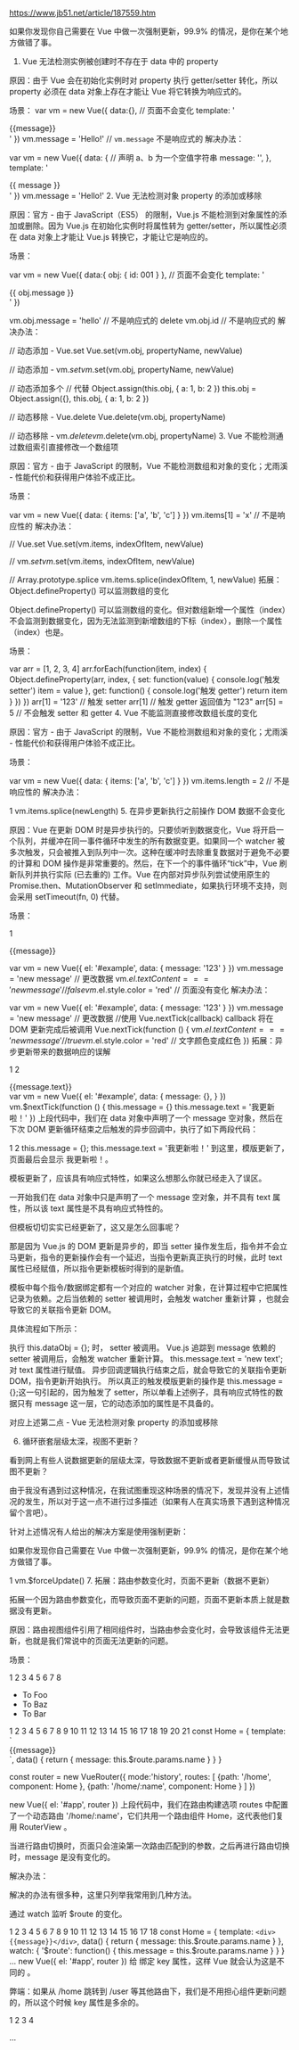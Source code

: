 https://www.jb51.net/article/187559.htm


如果你发现你自己需要在 Vue 中做一次强制更新，99.9% 的情况，是你在某个地方做错了事。

1. Vue 无法检测实例被创建时不存在于 data 中的 property

原因：由于 Vue 会在初始化实例时对 property 执行 getter/setter 转化，所以 property 必须在 data 对象上存在才能让 Vue 将它转换为响应式的。

场景：
var vm = new Vue({
 data:{},
 // 页面不会变化
 template: '<div>{{message}}</div>'
})
vm.message = 'Hello!' // `vm.message` 不是响应式的
解决办法：

var vm = new Vue({
 data: {
  // 声明 a、b 为一个空值字符串
  message: '',
 },
 template: '<div>{{ message }}</div>'
})
vm.message = 'Hello!'
2. Vue 无法检测对象 property 的添加或移除

原因：官方 - 由于 JavaScript（ES5） 的限制，Vue.js 不能检测到对象属性的添加或删除。因为 Vue.js 在初始化实例时将属性转为 getter/setter，所以属性必须在 data 对象上才能让 Vue.js 转换它，才能让它是响应的。

场景：


var vm = new Vue({
 data:{
  obj: {
   id: 001
  }
 },
 // 页面不会变化
 template: '<div>{{ obj.message }}</div>'
})
 
vm.obj.message = 'hello' // 不是响应式的
delete vm.obj.id    // 不是响应式的
解决办法：


// 动态添加 - Vue.set
Vue.set(vm.obj, propertyName, newValue)
 
// 动态添加 - vm.$set
vm.$set(vm.obj, propertyName, newValue)
 
// 动态添加多个
// 代替 Object.assign(this.obj, { a: 1, b: 2 })
this.obj = Object.assign({}, this.obj, { a: 1, b: 2 })
 
// 动态移除 - Vue.delete
Vue.delete(vm.obj, propertyName)
 
// 动态移除 - vm.$delete
vm.$delete(vm.obj, propertyName)
3. Vue 不能检测通过数组索引直接修改一个数组项

原因：官方 - 由于 JavaScript 的限制，Vue 不能检测数组和对象的变化；尤雨溪 - 性能代价和获得用户体验不成正比。

场景：


var vm = new Vue({
 data: {
  items: ['a', 'b', 'c']
 }
})
vm.items[1] = 'x' // 不是响应性的
解决办法：


// Vue.set
Vue.set(vm.items, indexOfItem, newValue)
 
// vm.$set
vm.$set(vm.items, indexOfItem, newValue)
 
// Array.prototype.splice
vm.items.splice(indexOfItem, 1, newValue)
拓展：Object.defineProperty() 可以监测数组的变化

Object.defineProperty() 可以监测数组的变化。但对数组新增一个属性（index）不会监测到数据变化，因为无法监测到新增数组的下标（index），删除一个属性（index）也是。

场景：

var arr = [1, 2, 3, 4]
arr.forEach(function(item, index) {
  Object.defineProperty(arr, index, {
  set: function(value) {
   console.log('触发 setter')
   item = value
  },
  get: function() {
   console.log('触发 getter')
   return item
  }
 })
})
arr[1] = '123' // 触发 setter
arr[1]     // 触发 getter 返回值为 "123"
arr[5] = 5   // 不会触发 setter 和 getter
4. Vue 不能监测直接修改数组长度的变化

原因：官方 - 由于 JavaScript 的限制，Vue 不能检测数组和对象的变化；尤雨溪 - 性能代价和获得用户体验不成正比。

场景：


var vm = new Vue({
 data: {
  items: ['a', 'b', 'c']
 }
})
vm.items.length = 2 // 不是响应性的
解决办法：

1
vm.items.splice(newLength)
5. 在异步更新执行之前操作 DOM 数据不会变化

原因：Vue 在更新 DOM 时是异步执行的。只要侦听到数据变化，Vue 将开启一个队列，并缓冲在同一事件循环中发生的所有数据变更。如果同一个 watcher 被多次触发，只会被推入到队列中一次。这种在缓冲时去除重复数据对于避免不必要的计算和 DOM 操作是非常重要的。然后，在下一个的事件循环“tick”中，Vue 刷新队列并执行实际 (已去重的) 工作。Vue 在内部对异步队列尝试使用原生的 Promise.then、MutationObserver 和 setImmediate，如果执行环境不支持，则会采用 setTimeout(fn, 0) 代替。

场景：

1
<div id="example">{{message}}</div>

var vm = new Vue({
 el: '#example',
 data: {
  message: '123'
 }
})
vm.message = 'new message' // 更改数据
vm.$el.textContent === 'new message' // false
vm.$el.style.color = 'red' // 页面没有变化
解决办法：

var vm = new Vue({
 el: '#example',
 data: {
  message: '123'
 }
})
vm.message = 'new message' // 更改数据
//使用 Vue.nextTick(callback) callback 将在 DOM 更新完成后被调用
Vue.nextTick(function () {
 vm.$el.textContent === 'new message' // true
 vm.$el.style.color = 'red' // 文字颜色变成红色
})
拓展：异步更新带来的数据响应的误解

1
2
<!-- 页面显示：我更新啦！ -->
<div id="example">{{message.text}}</div>
var vm = new Vue({
 el: '#example',
 data: {
  message: {},
 }
})
vm.$nextTick(function () {
 this.message = {}
 this.message.text = '我更新啦！'
})
上段代码中，我们在 data 对象中声明了一个 message 空对象，然后在下次 DOM 更新循环结束之后触发的异步回调中，执行了如下两段代码：

1
2
this.message = {};
this.message.text = '我更新啦！'
到这里，模版更新了，页面最后会显示 我更新啦！。

模板更新了，应该具有响应式特性，如果这么想那么你就已经走入了误区。

一开始我们在 data 对象中只是声明了一个 message 空对象，并不具有 text 属性，所以该 text 属性是不具有响应式特性的。

但模板切切实实已经更新了，这又是怎么回事呢？

那是因为 Vue.js 的 DOM 更新是异步的，即当 setter 操作发生后，指令并不会立马更新，指令的更新操作会有一个延迟，当指令更新真正执行的时候，此时 text 属性已经赋值，所以指令更新模板时得到的是新值。

模板中每个指令/数据绑定都有一个对应的 watcher 对象，在计算过程中它把属性记录为依赖。之后当依赖的 setter 被调用时，会触发 watcher 重新计算 ，也就会导致它的关联指令更新 DOM。



具体流程如下所示：

执行 this.dataObj = {}; 时， setter 被调用。
Vue.js 追踪到 message 依赖的 setter 被调用后，会触发 watcher 重新计算。
this.message.text = 'new text'; 对 text 属性进行赋值。
异步回调逻辑执行结束之后，就会导致它的关联指令更新 DOM，指令更新开始执行。
所以真正的触发模版更新的操作是 this.message = {};这一句引起的，因为触发了 setter，所以单看上述例子，具有响应式特性的数据只有 message 这一层，它的动态添加的属性是不具备的。

对应上述第二点 - Vue 无法检测对象 property 的添加或移除

6. 循环嵌套层级太深，视图不更新？

看到网上有些人说数据更新的层级太深，导致数据不更新或者更新缓慢从而导致试图不更新？

由于我没有遇到过这种情况，在我试图重现这种场景的情况下，发现并没有上述情况的发生，所以对于这一点不进行过多描述（如果有人在真实场景下遇到这种情况留个言吧）。

针对上述情况有人给出的解决方案是使用强制更新：

如果你发现你自己需要在 Vue 中做一次强制更新，99.9% 的情况，是你在某个地方做错了事。

1
vm.$forceUpdate()
7. 拓展：路由参数变化时，页面不更新（数据不更新）

拓展一个因为路由参数变化，而导致页面不更新的问题，页面不更新本质上就是数据没有更新。

原因：路由视图组件引用了相同组件时，当路由参会变化时，会导致该组件无法更新，也就是我们常说中的页面无法更新的问题。

场景：

1
2
3
4
5
6
7
8
<div id="app">
 <ul>
  <li><router-link to="/home/foo">To Foo</router-link></li>  
  <li><router-link to="/home/baz">To Baz</router-link></li>  
  <li><router-link to="/home/bar">To Bar</router-link></li>  
 </ul>  
 <router-view></router-view>
</div>
1
2
3
4
5
6
7
8
9
10
11
12
13
14
15
16
17
18
19
20
21
const Home = {
 template: `<div>{{message}}</div>`,
 data() {
  return {
   message: this.$route.params.name
  }
 }
}
 
const router = new VueRouter({
 mode:'history',
  routes: [
  {path: '/home', component: Home },
  {path: '/home/:name', component: Home }
 ]
})
 
new Vue({
 el: '#app',
 router
})
上段代码中，我们在路由构建选项 routes 中配置了一个动态路由 '/home/:name'，它们共用一个路由组件 Home，这代表他们复用 RouterView 。

当进行路由切换时，页面只会渲染第一次路由匹配到的参数，之后再进行路由切换时，message 是没有变化的。

解决办法：

解决的办法有很多种，这里只列举我常用到几种方法。

通过 watch 监听 $route 的变化。

1
2
3
4
5
6
7
8
9
10
11
12
13
14
15
16
17
18
const Home = {
 template: `<div>{{message}}</div>`,
 data() {
  return {
   message: this.$route.params.name
  }
 },
 watch: {
    '$route': function() {
    this.message = this.$route.params.name
  }
  }
}
...
new Vue({
 el: '#app',
 router
})
给 <router-view> 绑定 key 属性，这样 Vue 就会认为这是不同的 <router-view>。

弊端：如果从 /home 跳转到 /user 等其他路由下，我们是不用担心组件更新问题的，所以这个时候 key 属性是多余的。

1
2
3
4
<div id="app">
 ...
 <router-view :key="key"></router-view>
</div>